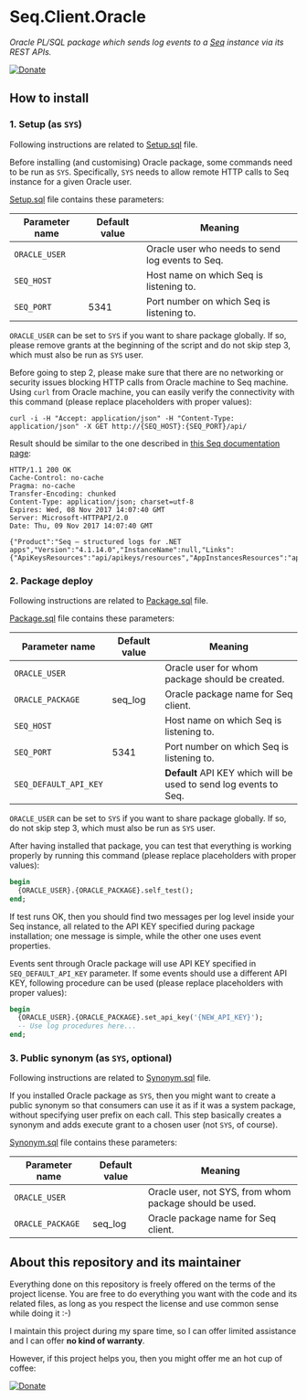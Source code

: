 # Seq.Client.Oracle

*Oracle PL/SQL package which sends log events to a [Seq](https://getseq.net/) instance via its REST APIs.*

[![Donate](https://img.shields.io/badge/Donate-PayPal-green.svg)](https://www.paypal.com/cgi-bin/webscr?cmd=_s-xclick&hosted_button_id=ELJWKEYS9QGKA)

## How to install

### 1. Setup (as `SYS`)

Following instructions are related to [Setup.sql](https://github.com/finsaspa/Seq.Client.Oracle/blob/master/Setup.sql) file.

Before installing (and customising) Oracle package, some commands need to be run as `SYS`. Specifically, `SYS` needs to allow remote HTTP calls to Seq instance for a given Oracle user.

[Setup.sql](https://github.com/finsaspa/Seq.Client.Oracle/blob/master/Setup.sql) file contains these parameters:

| Parameter name | Default value | Meaning                                          |
| -------------- | ------------- | ------------------------------------------------ |
| `ORACLE_USER`  |               | Oracle user who needs to send log events to Seq. |
| `SEQ_HOST`     |               | Host name on which Seq is listening to.          |
| `SEQ_PORT`     | 5341          | Port number on which Seq is listening to.        |

`ORACLE_USER` can be set to `SYS` if you want to share package globally. If so, please remove grants at the beginning of the script and do not skip step 3, which must also be run as `SYS` user.

Before going to step 2, please make sure that there are no networking or security issues blocking HTTP calls from Oracle machine to Seq machine. Using `curl` from Oracle machine, you can easily verify the connectivity with this command (please replace placeholders with proper values):

```shell
curl -i -H "Accept: application/json" -H "Content-Type: application/json" -X GET http://{SEQ_HOST}:{SEQ_PORT}/api/
```

Result should be similar to the one described in [this Seq documentation page](https://docs.getseq.net/docs/using-the-http-api):

```
HTTP/1.1 200 OK
Cache-Control: no-cache
Pragma: no-cache
Transfer-Encoding: chunked
Content-Type: application/json; charset=utf-8
Expires: Wed, 08 Nov 2017 14:07:40 GMT
Server: Microsoft-HTTPAPI/2.0
Date: Thu, 09 Nov 2017 14:07:40 GMT

{"Product":"Seq — structured logs for .NET apps","Version":"4.1.14.0","InstanceName":null,"Links":{"ApiKeysResources":"api/apikeys/resources","AppInstancesResources":"api/appinstances/resources","AppsResources":"api/apps/resources","BackupsResources":"api/backups/resources","DashboardsResources":"api/dashboards/resources","DataResources":"api/data/resources","DiagnosticsResources":"api/diagnostics/resources","EventsResources":"api/events/resources","ExpressionsResources":"api/expressions/resources","FeedsResources":"api/feeds/resources","LicensesResources":"api/licenses/resources","PermalinksResources":"api/permalinks/resources","RetentionPoliciesResources":"api/retentionpolicies/resources","SettingsResources":"api/settings/resources","SignalsResources":"api/signals/resources","SqlQueriesResources":"api/sqlqueries/resources","UpdatesResources":"api/updates/resources","UsersResources":"api/users/resources"}}
```

### 2. Package deploy

Following instructions are related to [Package.sql](https://github.com/finsaspa/Seq.Client.Oracle/blob/master/Package.sql) file.

[Package.sql](https://github.com/finsaspa/Seq.Client.Oracle/blob/master/Package.sql) file contains these parameters:

| Parameter name        | Default value | Meaning                                                           |
| --------------------- | ------------- | ----------------------------------------------------------------- |
| `ORACLE_USER`         |               | Oracle user for whom package should be created.                   |
| `ORACLE_PACKAGE`      | seq_log       | Oracle package name for Seq client.                               |
| `SEQ_HOST`            |               | Host name on which Seq is listening to.                           |
| `SEQ_PORT`            | 5341          | Port number on which Seq is listening to.                         |
| `SEQ_DEFAULT_API_KEY` |               | **Default** API KEY which will be used to send log events to Seq. |

`ORACLE_USER` can be set to `SYS` if you want to share package globally. If so, do not skip step 3, which must also be run as `SYS` user.

After having installed that package, you can test that everything is working properly by running this command (please replace placeholders with proper values):

```sql
begin
  {ORACLE_USER}.{ORACLE_PACKAGE}.self_test();
end;
```

If test runs OK, then you should find two messages per log level inside your Seq instance, all related to the API KEY specified during package installation; one message is simple, while the other one uses event properties.

Events sent through Oracle package will use API KEY specified in `SEQ_DEFAULT_API_KEY` parameter. If some events should use a different API KEY, following procedure can be used (please replace placeholders with proper values):

```sql
begin
  {ORACLE_USER}.{ORACLE_PACKAGE}.set_api_key('{NEW_API_KEY}');
  -- Use log procedures here...
end;
```

### 3. Public synonym (as `SYS`, optional)

Following instructions are related to [Synonym.sql](https://github.com/finsaspa/Seq.Client.Oracle/blob/master/Synonym.sql) file.

If you installed Oracle package as `SYS`, then you might want to create a public synonym so that consumers can use it as if it was a system package, without specifying user prefix on each call. This step basically creates a synonym and adds execute grant to a chosen user (not `SYS`, of course).

[Synonym.sql](https://github.com/finsaspa/Seq.Client.Oracle/blob/master/Synonym.sql) file contains these parameters:

| Parameter name   | Default value | Meaning                                                 |
| ---------------- | ------------- | ------------------------------------------------------- |
| `ORACLE_USER`    |               | Oracle user, not SYS, from whom package should be used. |
| `ORACLE_PACKAGE` | seq_log       | Oracle package name for Seq client.                     |

## About this repository and its maintainer

Everything done on this repository is freely offered on the terms of the project license. You are free to do everything you want with the code and its related files, as long as you respect the license and use common sense while doing it :-)

I maintain this project during my spare time, so I can offer limited assistance and I can offer **no kind of warranty**.

However, if this project helps you, then you might offer me an hot cup of coffee:

[![Donate](http://pomma89.altervista.org/buy-me-a-coffee.png)](https://www.paypal.com/cgi-bin/webscr?cmd=_s-xclick&hosted_button_id=ELJWKEYS9QGKA)
